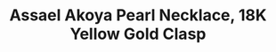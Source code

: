 ---
title: Assael Akoya Pearl Necklace, 18K Yellow Gold Clasp
description: |
  Assael’s Akoya Collection features refined, traditional designs key to any well-dressed woman’s jewelry wardrobe. Multiple lengths and pearl sizes available.
specs: |
  Akoya Cultured Pearls, 8.5 - 9.0mm. 18K Yellow Gold Clasp, length 18". Also available in 18K White Gold, with pearl sizes ranging from 6.5mm - 9.5mm. Lengths available in 16", 18", 22", 24", 32", 40", and 100."
images:
  - assael-akoya-pearl-necklace-18k-yellow-gold-clasp.jpg
category: Akoya
tags:
  - necklaces
---